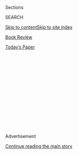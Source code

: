 <div id="app">

<div>

<div>

<div>

<div class="NYTAppHideMasthead css-1q2w90k e1suatyy0">

<div class="section css-ui9rw0 e1suatyy2">

<div class="css-eph4ug er09x8g0">

<div class="css-6n7j50">

</div>

<span class="css-1dv1kvn">Sections</span>

<div class="css-10488qs">

<span class="css-1dv1kvn">SEARCH</span>

</div>

[Skip to content](#site-content)[Skip to site index](#site-index)

</div>

<div id="masthead-section-label" class="css-1wr3we4 eaxe0e00">

[Book
Review](https://www.nytimes3xbfgragh.onion/section/books/review)

</div>

<div class="css-10698na e1huz5gh0">

</div>

</div>

<div id="masthead-bar-one" class="section hasLinks css-15hmgas e1csuq9d3">

<div class="css-uqyvli e1csuq9d0">

</div>

<div class="css-1uqjmks e1csuq9d1">

</div>

<div class="css-9e9ivx">

[](https://myaccount.nytimes3xbfgragh.onion/auth/login?response_type=cookie&client_id=vi)

</div>

<div class="css-1bvtpon e1csuq9d2">

[Today’s
Paper](https://www.nytimes3xbfgragh.onion/section/todayspaper)

</div>

</div>

</div>

</div>

<div data-aria-hidden="false">

<div id="site-content" data-role="main">

<div>

<div class="css-1aor85t" style="opacity:0.000000001;z-index:-1;visibility:hidden">

<div class="css-1hqnpie">

<div class="css-epjblv">

<span class="css-17xtcya">[Book
Review](/section/books/review)</span><span class="css-x15j1o">|</span><span class="css-fwqvlz">Morgan
Jerkins Heads Down South in Search of Her Black
Identity</span>

</div>

<div class="css-k008qs">

<div class="css-1iwv8en">

<span class="css-18z7m18"></span>

<div>

</div>

</div>

<span class="css-1n6z4y">https://nyti.ms/31crcBh</span>

<div class="css-1705lsu">

<div class="css-4xjgmj">

<div class="css-4skfbu" data-role="toolbar" data-aria-label="Social Media Share buttons, Save button, and Comments Panel with current comment count" data-testid="share-tools">

  - 
  - 
  - 
  - 
    
    <div class="css-6n7j50">
    
    </div>

  - 

</div>

</div>

</div>

</div>

</div>

</div>

<div id="NYT_TOP_BANNER_REGION" class="css-13pd83m">

</div>

<div id="top-wrapper" class="css-1sy8kpn">

<div id="top-slug" class="css-l9onyx">

Advertisement

</div>

[Continue reading the main
story](#after-top)

<div class="ad top-wrapper" style="text-align:center;height:100%;display:block;min-height:250px">

<div id="top" class="place-ad" data-position="top" data-size-key="top">

</div>

</div>

<div id="after-top">

</div>

</div>

<div id="sponsor-wrapper" class="css-1hyfx7x">

<div id="sponsor-slug" class="css-19vbshk">

Supported by

</div>

[Continue reading the main
story](#after-sponsor)

<div id="sponsor" class="ad sponsor-wrapper" style="text-align:center;height:100%;display:block">

</div>

<div id="after-sponsor">

</div>

</div>

Nonfiction

<div class="css-1vkm6nb ehdk2mb0">

# Morgan Jerkins Heads Down South in Search of Her Black Identity

</div>

<div class="css-79elbk" data-testid="photoviewer-wrapper">

<div class="css-z3e15g" data-testid="photoviewer-wrapper-hidden">

</div>

<div class="css-1a48zt4 ehw59r15" data-testid="photoviewer-children">

![<span class="css-16f3y1r e13ogyst0" data-aria-hidden="true">“I existed
in that Black-white binary,” Morgan Jerkins writes, “because it was
easier.”</span><span class="css-cnj6d5 e1z0qqy90" itemprop="copyrightHolder"><span class="css-1ly73wi e1tej78p0">Credit...</span><span><span>Sylvie
Rosokoff</span></span></span>](https://static01.graylady3jvrrxbe.onion/images/2020/07/29/books/review/Hirsch1/Hirsch1-articleLarge.jpg?quality=75&auto=webp&disable=upscale)

</div>

</div>

<div class="css-170u9t6">

<div class="css-u7fh8e">

<div class="css-79elbk">

Buy Book<span data-aria-hidden="true">
    ▾</span>

  - [Amazon](https://www.amazon.com/gp/search?index=books&tag=NYTBSREV-20&field-keywords=Wandering+in+Strange+Lands%3A+A+Daughter+of+the+Great+Migration+Reclaims+Her+Roots+Morgan+Jerkins)
  - [Apple
    Books](https://du-gae-books-dot-nyt-du-prd.appspot.com/buy?title=Wandering+in+Strange+Lands%3A+A+Daughter+of+the+Great+Migration+Reclaims+Her+Roots&author=Morgan+Jerkins)
  - [Barnes and
    Noble](https://www.anrdoezrs.net/click-7990613-11819508?url=https%3A%2F%2Fwww.barnesandnoble.com%2Fw%2F%3Fean%3D9780062873040)
  - [Books-A-Million](https://www.anrdoezrs.net/click-7990613-35140?url=https%3A%2F%2Fwww.booksamillion.com%2Fp%2FWandering%2Bin%2BStrange%2BLands%253A%2BA%2BDaughter%2Bof%2Bthe%2BGreat%2BMigration%2BReclaims%2BHer%2BRoots%2FMorgan%2BJerkins%2F9780062873040)
  - [Bookshop](https://bookshop.org/a/3546/9780062873040)
  - [Indiebound](https://www.indiebound.org/book/9780062873040?aff=NYT)

</div>

When you purchase an independently reviewed book through our site, we
earn an affiliate commission.

</div>

</div>

<div class="css-xt80pu e12qa4dv0">

<div class="css-18e8msd">

<div class="css-vp77d3 epjyd6m0">

<div class="css-1baulvz">

By <span class="css-1baulvz last-byline" itemprop="name">Afua
Hirsch</span>

</div>

</div>

  - Aug. 3,
    2020

  - 
    
    <div class="css-4xjgmj">
    
    <div class="css-d8bdto" data-role="toolbar" data-aria-label="Social Media Share buttons, Save button, and Comments Panel with current comment count" data-testid="share-tools">
    
      - 
      - 
      - 
      - 
        
        <div class="css-6n7j50">
        
        </div>
    
      - 
    
    </div>
    
    </div>

</div>

</div>

<div class="section meteredContent css-1r7ky0e" name="articleBody" itemprop="articleBody">

<div class="css-1fanzo5 StoryBodyCompanionColumn">

<div class="css-53u6y8">

**WANDERING IN STRANGE LANDS**  
**A Daughter of the Great Migration Reclaims Her Roots**  
By Morgan Jerkins

At times I have wondered how helpful introspection is when it comes to
defining Black identity. As minorities in highly racialized societies,
we have never had the luxury of *not* thinking about our Blackness.

It’s whiteness that has enjoyed the toxic combination of being both
weaponized and yet invisible. This — the obvious reasoning goes — is the
identity that should command our attention now.

But Morgan Jerkins’s latest book, “Wandering in Strange Lands,” is a
mesmerizing reminder that this divide between Black and white is a false
binary. On the premise of reconnecting her Northern identity to its
Southern roots, Jerkins embarks on a journey that is anything but
direct, or simple. Instead the story of her personal heritage, and its
erasure within her own family, reveals the reductive power of the white
gaze to flatten the complexities of Black lineage. “I existed in that
Black-white binary,” Jerkins writes, “because it was easier.”

Jerkins divides her heritage up geographically: the Lowcountry of
Georgia and South Carolina, Creole Louisiana, Oklahoma and finally Los
Angeles, revealing their distinct but overlapping phenomena of
enslavement, emancipation, multiculturalism and migration. In each
corner of the country she seeks to unveil her ancestors’ secrets with
the help of local historians and activists, who in turn share their own.

</div>

</div>

<div class="css-1fanzo5 StoryBodyCompanionColumn">

<div class="css-53u6y8">

Hers is a journey that exists at the crossroads of so much contemporary
analysis of the African-American experience. A backward trail through
Isabel Wilkerson’s “[The Warmth of Other
Suns](https://www.nytimes3xbfgragh.onion/2010/08/31/books/31book.html)”;
the story of white passing in Brit Bennett’s novel “[The Vanishing
Half](https://www.nytimes3xbfgragh.onion/2020/05/26/books/review-vanishing-half-brit-bennett.html)”;
the pain and power of water as it carries Black people both toward and
away from slavery in Ta-Nehisi Coates’s “[The Water
Dancer](https://www.nytimes3xbfgragh.onion/2019/09/24/books/review/water-dancer-ta-nehisi-coates.html)”;
the ingenuity of traditional African rootwork and healing practices in
Jesmyn Ward’s “[Sing, Unburied,
Sing](https://www.nytimes3xbfgragh.onion/2017/09/05/books/review-sing-unburied-sing-jesmyn-ward.html).”

<div class="css-79elbk" data-testid="photoviewer-wrapper">

<div class="css-z3e15g" data-testid="photoviewer-wrapper-hidden">

</div>

<div class="css-1a48zt4 ehw59r15" data-testid="photoviewer-children">

<div class="css-zgakxe erfvjey0">

<span class="css-1ly73wi e1tej78p0">Image</span>

<div class="css-zjzyr8">

<div data-testid="lazyimage-container" style="height:583.8666666666667px">

</div>

</div>

</div>

<span class="css-16f3y1r e13ogyst0" data-aria-hidden="true">The question
that hovers over this work is an ancient one: How much Africa is there
still in African American identity?</span>

</div>

</div>

Like these other masterly recent works, “Wandering in Strange Lands” is
in many ways a quintessentially American story, one that posits the
South as a motherland where, as Beyoncé recently declared, one’s “roots
ain’t watered down.”

Yet it’s the African continent — whose presence is woven subtly
throughout her prose — that becomes Jerkins’s unmistakable ancestral
hinterland. From the cultural and spiritual practices of the
Lowcountry’s Gullah Geechee communities, to Creole superstitions whose
traces Jerkins detects even in her New Jersey upbringing, the question
that hovers over this work is an ancient one: How much Africa is there
still in African-American identity?

It’s a question Black Americans have and will continue to ask
themselves, but as Jerkins reminds us, the parallels between American
and other Black diasporic experiences are unmistakable. She could have
drawn them out more, though: how the systematic degrading of oral
traditions dislocates memory; the uneasy juxtaposition of non-Western
spirituality and Christianity; the abandonment of local foods according
to Eurocentric notions of nutrition. All of the above have harmed Black
people wherever white colonization took place.

</div>

</div>

<div class="css-1fanzo5 StoryBodyCompanionColumn">

<div class="css-53u6y8">

As has the glamorization of plantations, across the American South and
the Caribbean, as synonymous with luxury white housing and tourism,
rather than as sites of crimes against humanity. This is one of the many
profound injustices Jerkins describes powerfully yet accessibly. Her
writing has a light touch as it takes on subjects like land
dispossession, punitive taxation, a lack of public services, and
environmental contamination, blending them seamlessly with the tastes of
couche-couche, chitlins and crawfish étouffée.

The tone of the book feels as meandering as its subject matter, verging
on repetitive at times; but Jerkins herself confesses her task is
Sisyphean. She has a gift for turning circular stories of identity into
something conclusive: a “disentanglement of Black ethnic identity as it
twists and turns under the powers and laws of white supremacy.”

Her task is also courageous. Jerkins approaches territory that is taboo
even in Black circles: the complexities of caste and colorism within
Creole culture, the denial of Black claims to citizenship in Native
nations, even the fraught question of whether it was possible for sex
between master and slave to be consensual.

Jerkins makes plain that denying space for Black identities in history
is itself a legacy as American as its original sins of racism and
enslavement. By exploring the truth of that past with such integrity,
this memoir enriches our future.

</div>

</div>

</div>

<div>

</div>

<div>

</div>

<div>

</div>

<div>

<div id="bottom-wrapper" class="css-1ede5it">

<div id="bottom-slug" class="css-l9onyx">

Advertisement

</div>

[Continue reading the main
story](#after-bottom)

<div id="bottom" class="ad bottom-wrapper" style="text-align:center;height:100%;display:block;min-height:90px">

</div>

<div id="after-bottom">

</div>

</div>

</div>

</div>

</div>

## Site Index

<div>

</div>

## Site Information Navigation

  - [© <span>2020</span> <span>The New York Times
    Company</span>](https://help.nytimes3xbfgragh.onion/hc/en-us/articles/115014792127-Copyright-notice)

<!-- end list -->

  - [NYTCo](https://www.nytco.com/)
  - [Contact
    Us](https://help.nytimes3xbfgragh.onion/hc/en-us/articles/115015385887-Contact-Us)
  - [Work with us](https://www.nytco.com/careers/)
  - [Advertise](https://nytmediakit.com/)
  - [T Brand Studio](http://www.tbrandstudio.com/)
  - [Your Ad
    Choices](https://www.nytimes3xbfgragh.onion/privacy/cookie-policy#how-do-i-manage-trackers)
  - [Privacy](https://www.nytimes3xbfgragh.onion/privacy)
  - [Terms of
    Service](https://help.nytimes3xbfgragh.onion/hc/en-us/articles/115014893428-Terms-of-service)
  - [Terms of
    Sale](https://help.nytimes3xbfgragh.onion/hc/en-us/articles/115014893968-Terms-of-sale)
  - [Site
    Map](https://spiderbites.nytimes3xbfgragh.onion)
  - [Help](https://help.nytimes3xbfgragh.onion/hc/en-us)
  - [Subscriptions](https://www.nytimes3xbfgragh.onion/subscription?campaignId=37WXW)

</div>

</div>

</div>

</div>
